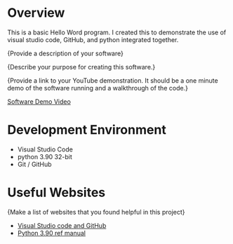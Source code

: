 # Overview

This is a basic Hello Word program. I created this to demonstrate the use of visual studio code, GitHub, and python integrated together.

{Provide a description of your software}

{Describe your purpose for creating this software.}

{Provide a link to your YouTube demonstration.  It should be a one minute demo of the software running and a walkthrough of the code.}

[Software Demo Video](http://youtube.link.goes.here)

# Development Environment

* Visual Studio Code
* python 3.90 32-bit
* Git / GitHub 


# Useful Websites

{Make a list of websites that you found helpful in this project}
* [Visual Studio code and GitHub](https://byui-cse.github.io/cse310-course/lesson01/01-prove.html)
* [Python 3.90 ref manual](https://www.python.org/)